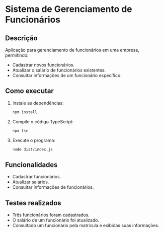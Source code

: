 # Sistema de Gerenciamento de Funcionários

## Descrição
Aplicação para gerenciamento de funcionários em uma empresa, permitindo:
- Cadastrar novos funcionários.
- Atualizar o salário de funcionários existentes.
- Consultar informações de um funcionário específico.

## Como executar
1. Instale as dependências:
   ```bash
   npm install
   ```

2. Compile o código TypeScript:
   ```bash
   npx tsc
   ```

3. Execute o programa:
   ```bash
   node dist/index.js
   ```

## Funcionalidades
- Cadastrar funcionários.
- Atualizar salários.
- Consultar informações de funcionários.

## Testes realizados
- Três funcionários foram cadastrados.
- O salário de um funcionário foi atualizado.
- Consultado um funcionário pela matrícula e exibidas suas informações.
